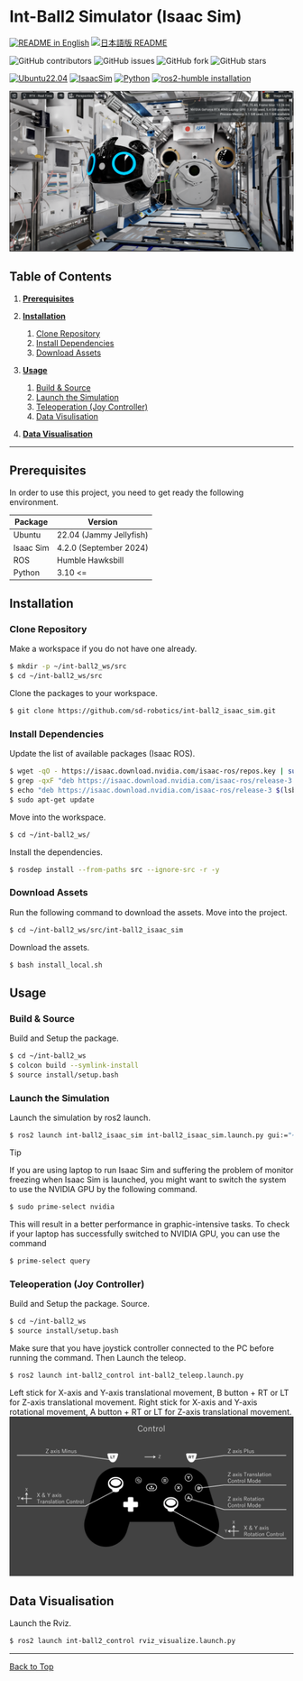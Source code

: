 # Int-Ball2 Simulator (Isaac Sim)

[![README in English](https://img.shields.io/badge/English-d9d9d9)](./README.md)
[![日本語版 README](https://img.shields.io/badge/日本語-d9d9d9)](./README_JA.md)

![GitHub contributors](https://img.shields.io/github/contributors/sd-robotics/int-ball2_simulator)
![GitHub issues](https://img.shields.io/github/issues/sd-robotics/int-ball2_simulator)
![GitHub fork](https://img.shields.io/github/forks/sd-robotics/int-ball2_simulator)
![GitHub stars](https://img.shields.io/github/stars/sd-robotics/int-ball2_simulator)

[![Ubuntu22.04](https://img.shields.io/badge/Ubuntu-22.04-orange.svg)](https://ubuntu.com/tutorials/install-ubuntu-desktop#1-overview)
[![IsaacSim](https://img.shields.io/badge/IsaacSim-4.2.0-green.svg)](https://docs.omniverse.nvidia.com/isaacsim/latest/overview.html)
[![Python](https://img.shields.io/badge/python-3.10-blue.svg)](https://docs.python.org/3/whatsnew/3.10.html)
[![ros2-humble installation](https://img.shields.io/badge/ROS2-Humble-blue.svg)](https://docs.ros.org/en/humble/Installation/Alternatives/Ubuntu-Development-Setup.html)

![Int-Ball2 Isaac Sim](img/int-ball2_isaac_sim.png)

## Table of Contents
1. [**Prerequisites**](#prerequisites)

2. [**Installation**](#installation)
    1. [Clone Repository](#clone-repository)
    2. [Install Dependencies](#install-dependencies)
    3. [Download Assets](#download-assets)

3. [**Usage**](#usage)
    1. [Build & Source](#build--source)
    2. [Launch the Simulation](#launch-the-simulation)
    3. [Teleoperation (Joy Controller)](#teleoperation-joy-controller)
    4. [Data Visulisation](#data-visualisation)

4. [**Data Visualisation**](#data-visualisation)

---

## Prerequisites
In order to use this project, you need to get ready the following environment.

|  Package  |         Version         |
| --------- | ----------------------- |
|   Ubuntu  | 22.04 (Jammy Jellyfish) |
| Isaac Sim | 4.2.0 (September 2024)  |
|    ROS    |     Humble Hawksbill    |
|   Python  |          3.10 <=        |

## Installation
### Clone Repository
Make a workspace if you do not have one already.
```bash
$ mkdir -p ~/int-ball2_ws/src
$ cd ~/int-ball2_ws/src
```

Clone the packages to your workspace.
```bash
$ git clone https://github.com/sd-robotics/int-ball2_isaac_sim.git
```

### Install Dependencies
Update the list of available packages (Isaac ROS).
```bash
$ wget -qO - https://isaac.download.nvidia.com/isaac-ros/repos.key | sudo apt-key add -
$ grep -qxF "deb https://isaac.download.nvidia.com/isaac-ros/release-3 $(lsb_release -cs) release-3.0" /etc/apt/sources.list || \
$ echo "deb https://isaac.download.nvidia.com/isaac-ros/release-3 $(lsb_release -cs) release-3.0" | sudo tee -a /etc/apt/sources.list
$ sudo apt-get update
```

Move into the workspace.
```bash
$ cd ~/int-ball2_ws/
```

Install the dependencies.
``` bash
$ rosdep install --from-paths src --ignore-src -r -y
```

### Download Assets
Run the following command to download the assets.
Move into the project.
```bash
$ cd ~/int-ball2_ws/src/int-ball2_isaac_sim
```

Download the assets.
```bash
$ bash install_local.sh
```

## Usage
### Build & Source
Build and Setup the package.
```bash
$ cd ~/int-ball2_ws
$ colcon build --symlink-install
$ source install/setup.bash
```

### Launch the Simulation
Launch the simulation by ros2 launch.
```bash
$ ros2 launch int-ball2_isaac_sim int-ball2_isaac_sim.launch.py gui:="~/int-ball2_ws/src/int-ball2_isaac_sim/assets/KIBOU.usd"
```

> [!TIP]
> If you are using laptop to run Isaac Sim and suffering the problem of monitor freezing when Isaac Sim is launched, you might want to switch the system to use the NVIDIA GPU by the following command.
> ```bash
> $ sudo prime-select nvidia
> ```
>
> This will result in a better performance in graphic-intensive tasks. To check if your laptop has successfully switched to NVIDIA GPU, you can use the command
> ```bash
> $ prime-select query
> ```

### Teleoperation (Joy Controller)
Build and Setup the package.
Source.
```bash
$ cd ~/int-ball2_ws
$ source install/setup.bash
```

Make sure that you have joystick controller connected to the PC before running the command.
Then Launch the teleop.
```bash
$ ros2 launch int-ball2_control int-ball2_teleop.launch.py
```

Left stick for X-axis and Y-axis translational movement, B button + RT or LT for Z-axis translational movement.
Right stick for X-axis and Y-axis rotational movement, A button + RT or LT for Z-axis translational movement.
![Int-Ball2 Isaac Sim](img/int-ball2_teleop.png)

## Data Visualisation
Launch the Rviz.
```bash
$ ros2 launch int-ball2_control rviz_visualize.launch.py 
```

---

[Back to Top](#int-ball2-simulator)
